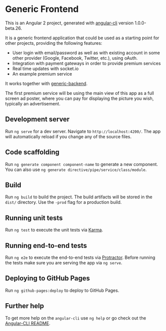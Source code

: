 # Generic Frontend

This is an Angular 2 project, generated with [angular-cli](https://github.com/angular/angular-cli) version 1.0.0-beta.26.

It is a generic frontend application that could be used as a starting point for other projects, providing the following features:

- User login with email/password as well as with existing account in some other provider (Google, Facebook, Twitter, etc.), using oAuth.
- Integration with payment gateways in order to provide premium services 
- Real time updates with socket.io
- An example premium service

It works together with [generic-backend](https://github.com/fjrd84/generic-backend).

The first premium service will be using the main view of this app as a full screen ad poster, where you can pay for displaying the picture you wish, typically an advertisement. 

## Development server
Run `ng serve` for a dev server. Navigate to `http://localhost:4200/`. The app will automatically reload if you change any of the source files.

## Code scaffolding

Run `ng generate component component-name` to generate a new component. You can also use `ng generate directive/pipe/service/class/module`.

## Build

Run `ng build` to build the project. The build artifacts will be stored in the `dist/` directory. Use the `-prod` flag for a production build.

## Running unit tests

Run `ng test` to execute the unit tests via [Karma](https://karma-runner.github.io).

## Running end-to-end tests

Run `ng e2e` to execute the end-to-end tests via [Protractor](http://www.protractortest.org/).
Before running the tests make sure you are serving the app via `ng serve`.

## Deploying to GitHub Pages

Run `ng github-pages:deploy` to deploy to GitHub Pages.

## Further help

To get more help on the `angular-cli` use `ng help` or go check out the [Angular-CLI README](https://github.com/angular/angular-cli/blob/master/README.md).
